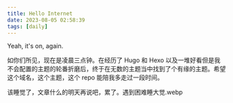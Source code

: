 ```yaml
---
title: Hello Internet
date: 2023-08-05 02:58:39
tags: [daily]
---
```


Yeah, it's on, again.

<!--more-->

如你们所见，现在是凌晨三点钟。在经历了 Hugo 和 Hexo 以及一堆好看但是我不会配置的主题的轮番折磨后，终于在无数的主题当中找到了个有缘的主题。希望这个域名，这个主题，这个 repo 能陪我多走过一段时间。

该睡觉了，文章什么的明天再说吧，累了。遇到困难睡大觉.webp